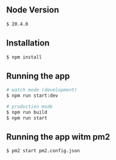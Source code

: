 ## Node Version

```bash
$ 20.4.0
```

## Installation

```bash
$ npm install
```

## Running the app

```bash
# watch mode (development)
$ npm run start:dev

# production mode
$ npm run build
$ npm run start
```

## Running the app witm pm2

```bash
$ pm2 start pm2.config.json
```
<br>
